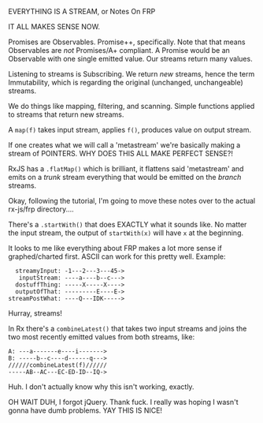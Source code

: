 EVERYTHING IS A STREAM, or Notes On FRP

IT ALL MAKES SENSE NOW.

Promises are Observables. Promise++, specifically. Note that that means Observables are _not_ Promises/A+ compliant. A Promise would be an Observable with one single emitted value. Our streams return many values.

Listening to streams is Subscribing. We return _new_ streams, hence the term Immutability, which is regarding the original (unchanged, unchangeable) streams.

We do things like mapping, filtering, and scanning. Simple functions applied to streams that return new streams.

A `map(f)` takes input stream, applies `f()`, produces value on output stream.

If one creates what we will call a 'metastream' we're basically making a stream of POINTERS. WHY DOES THIS ALL MAKE PERFECT SENSE?!

RxJS has a `.flatMap()` which is brilliant, it flattens said 'metastream' and emits on a _trunk_ stream everything that would be emitted on the _branch_ streams.

Okay, following the tutorial, I'm going to move these notes over to the actual rx-js/frp directory....

There's a `.startWith()` that does EXACTLY what it sounds like. No matter the input stream, the output of `startWith(x)` will have `x` at the beginning.

It looks to me like everything about FRP makes a lot more sense if graphed/charted first. ASCII can work for this pretty well. Example:

```
  streamyInput: -1---2---3---45->
   inputStream: ----a----b--c--->
  dostuffThing: -----X-----X---->
  outputOfThat: ---------E----E->
streamPostWhat: ----Q---IDK----->
```

Hurray, streams!

In Rx there's a `combineLatest()` that takes two input streams and joins the two most recently emitted values from both streams, like:
```
A: ---a-------e----i------->
B: -----b--c----d------q--->
//////combineLatest(f)//////
-----AB--AC---EC-ED-ID--IQ->
```

Huh. I don't actually know why this isn't working, exactly.

OH WAIT DUH, I forgot jQuery. Thank fuck. I really was hoping I wasn't gonna have dumb problems. YAY THIS IS NICE!


